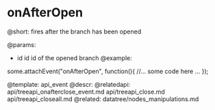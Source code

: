 onAfterOpen
=============


@short: fires after the branch has been opened
	
@params:
- id	id		id of the opened branch
@example: 
	
some.attachEvent("onAfterOpen", function(){
    //... some code here ... 
});

@template:	api_event
@descr:
@relatedapi:
	api/treeapi_onafterclose_event.md
	api/treeapi_close.md
	api/treeapi_closeall.md
@related:
	datatree/nodes_manipulations.md
